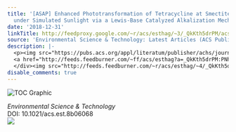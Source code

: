 ```yaml
---
title: '[ASAP] Enhanced Phototransformation of Tetracycline at Smectite Clay Surfaces
  under Simulated Sunlight via a Lewis-Base Catalyzed Alkalization Mechanism'
date: '2018-12-31'
linkTitle: http://feedproxy.google.com/~r/acs/esthag/~3/_QkKth5drPM/acs.est.8b06068
source: 'Environmental Science & Technology: Latest Articles (ACS Publications)'
description: |-
  <p><img src="https://pubs.acs.org/appl/literatum/publisher/achs/journals/content/esthag/0/esthag.ahead-of-print/acs.est.8b06068/20181228/images/medium/es-2018-060682_0008.gif" alt="TOC Graphic"/></p><div><cite>Environmental Science & Technology</cite></div><div>DOI: 10.1021/acs.est.8b06068</div><div class="feedflare">
  <a href="http://feeds.feedburner.com/~ff/acs/esthag?a=_QkKth5drPM:PNheoYXK7n0:yIl2AUoC8zA"><img src="http://feeds.feedburner.com/~ff/acs/esthag?d=yIl2AUoC8zA" border="0"></img></a>
  </div><img src="http://feeds.feedburner.com/~r/acs/esthag/~4/_QkKth5drPM" height="1" width="1" ...
disable_comments: true
---
```

<p><img src="https://pubs.acs.org/appl/literatum/publisher/achs/journals/content/esthag/0/esthag.ahead-of-print/acs.est.8b06068/20181228/images/medium/es-2018-060682_0008.gif" alt="TOC Graphic"/></p><div><cite>Environmental Science & Technology</cite></div><div>DOI: 10.1021/acs.est.8b06068</div><div class="feedflare">
<a href="http://feeds.feedburner.com/~ff/acs/esthag?a=_QkKth5drPM:PNheoYXK7n0:yIl2AUoC8zA"><img src="http://feeds.feedburner.com/~ff/acs/esthag?d=yIl2AUoC8zA" border="0"></img></a>
</div><img src="http://feeds.feedburner.com/~r/acs/esthag/~4/_QkKth5drPM" height="1" width="1" ...